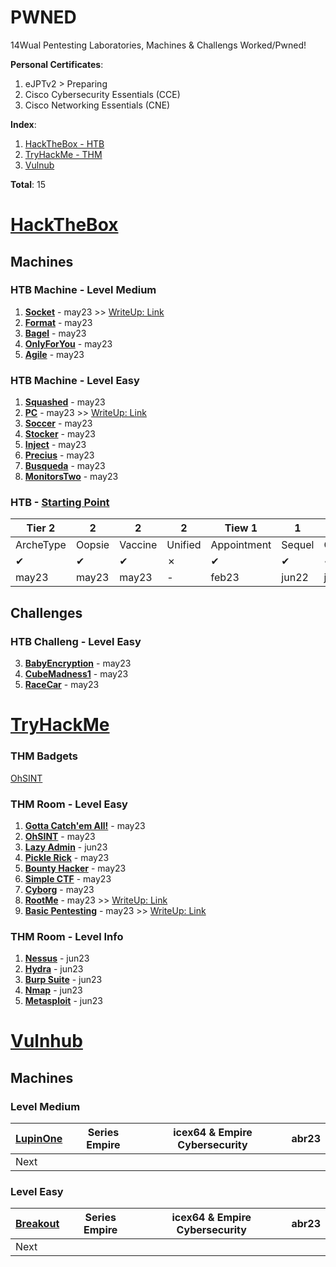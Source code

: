 # PWNED
14Wual Pentesting Laboratories, Machines & Challengs Worked/Pwned!

 **Personal Certificates**:
 
 1. eJPTv2 > Preparing
 2. Cisco Cybersecurity Essentials (CCE)
 3. Cisco Networking Essentials (CNE)
 
 **Index**:

1. [HackTheBox - HTB](https://github.com/14wual/pwned/edit/main/README.md#hackthebox)
1. [TryHackMe - THM](https://github.com/14wual/pwned/edit/main/README.md#tryhackme)
3. [Vulnub](https://github.com/14wual/pwned/edit/main/README.md#vulnhub)

**Total**: 15

# [HackTheBox](https://app.hackthebox.com/profile/923054)

## Machines

### HTB Machine - Level Medium

1. [**Socket**](https://www.hackthebox.com/achievement/machine/923054/535) - may23 >> [WriteUp: Link](https://github.com/14wual/pwned/tree/main/writeup/htb/Socket)
2. [**Format**](https://www.hackthebox.com/achievement/machine/923054/542) - may23
1. [**Bagel**](https://www.hackthebox.com/achievement/machine/923054/530) - may23
2. [**OnlyForYou**](https://www.hackthebox.com/achievement/machine/923054/540) - may23
3. [**Agile**](https://www.hackthebox.com/achievement/machine/923054/532) - may23

### HTB Machine - Level Easy

1. [**Squashed**](https://www.hackthebox.com/achievement/machine/923054/514) - may23
1. [**PC**](https://www.hackthebox.com/achievement/machine/923054/543) - may23 >> [WriteUp: Link](https://github.com/14wual/pwned/tree/main/writeup/htb/PC)
1. [**Soccer**](https://www.hackthebox.com/achievement/machine/923054/519) - may23
2. [**Stocker**](https://www.hackthebox.com/achievement/machine/923054/523) - may23
3. [**Inject**](https://www.hackthebox.com/achievement/machine/923054/533) - may23
4. [**Precius**](https://www.hackthebox.com/achievement/machine/923054/513) - may23
5. [**Busqueda**](https://www.hackthebox.com/achievement/machine/923054/537) - may23
6. [**MonitorsTwo**](https://www.hackthebox.com/achievement/machine/923054/539) - may23

### HTB - [Starting Point](https://app.hackthebox.com/starting-point)

|Tier 2|2|2|2|Tiew 1|1|1|1|Tier 0|0|0|0|0|
|-|-|-|-|-|-|-|-|-|-|-|-|-|
|ArcheType|Oopsie|Vaccine|Unified|Appointment|Sequel|Cocodrile|Responder|Three|Meouw|Fawn|Dancing|Redemeer|
|✔|✔|✔|✗|✔|✔|✔|✔|✔|✔|✔|✔|✔|
|may23|may23|may23|-|feb23|jun22|jun22|ab23|may23|may22|may22|may22|jun22|

## Challenges

### HTB Challeng - Level Easy

3. [**BabyEncryption**](https://www.hackthebox.com/achievement/challenge/923054/228) - may23
2. [**CubeMadness1**](https://www.hackthebox.com/achievement/challenge/923054/302) - may23
1. [**RaceCar**](https://www.hackthebox.com/achievement/challenge/923054/242) - may23

# [TryHackMe](https://tryhackme.com/p/14wual)

### THM Badgets

[OhSINT](https://tryhackme.com/14wual/badges/ohsint)

### THM Room - Level Easy

1. [**Gotta Catch'em All!**](https://tryhackme.com/room/pokemon) - may23
1. [**OhSINT**](https://tryhackme.com/room/ohsint) - may23
1. [**Lazy Admin**](https://tryhackme.com/room/lazyadmin) - jun23
3. [**Pickle Rick**](https://tryhackme.com/room/picklerick) - may23
4. [**Bounty Hacker**](https://tryhackme.com/room/cowboyhacker) - may23
5. [**Simple CTF**](https://tryhackme.com/room/easyctf) - may23
6. [**Cyborg**](https://tryhackme.com/room/cyborgt8) - may23
7. [**RootMe**](https://tryhackme.com/room/rrootme) - may23 >> [WriteUp: Link](https://github.com/14wual/pwned/tree/main/writeup/thm/Rootme)
8. [**Basic Pentesting**](https://tryhackme.com/room/basicpentestingjt) - may23 >> [WriteUp: Link](https://github.com/14wual/pwned/tree/main/writeup/thm/Cyborg)

### THM Room - Level Info

1. [**Nessus**](https://tryhackme.com/room/rpnessusredux) - jun23
1. [**Hydra**](https://tryhackme.com/room/hydra) - jun23
1. [**Burp Suite**](https://tryhackme.com/room/burpsuitebasics) - jun23
1. [**Nmap**](https://tryhackme.com/room/furthernmap) - jun23
2. [**Metasploit**](https://tryhackme.com/room/metasploitintro) - jun23

# [Vulnhub](https://www.vulnhub.com/)

## Machines

### Level Medium

| [LupinOne](https://github.com/14wual/pwned/blob/main/vulnhub/es/LupinOne.md) | Series Empire | icex64 & Empire Cybersecurity | abr23 |
| ------------- | ------------- | ------------- | ------------- |
| Next | |  | | 

### Level Easy

| [Breakout](https://www.vulnhub.com/entry/empire-breakout,751/) | Series Empire | icex64 & Empire Cybersecurity | abr23 |
| ------------- | ------------- | ------------- | ------------- |
| Next | |  | | 
